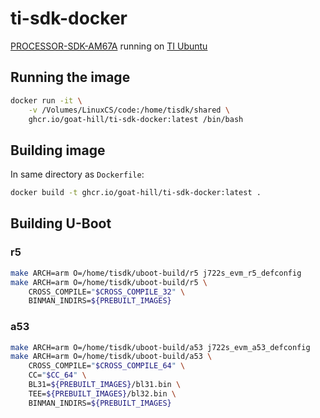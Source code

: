 # ti-sdk-docker

[PROCESSOR-SDK-AM67A](https://www.ti.com/tool/PROCESSOR-SDK-AM67A) running on [TI Ubuntu](https://github.com/TexasInstruments/ti-docker-images)

## Running the image

```sh
docker run -it \
    -v /Volumes/LinuxCS/code:/home/tisdk/shared \
    ghcr.io/goat-hill/ti-sdk-docker:latest /bin/bash
```

## Building image

In same directory as `Dockerfile`:

```sh
docker build -t ghcr.io/goat-hill/ti-sdk-docker:latest .
```

## Building U-Boot

### r5

```sh
make ARCH=arm O=/home/tisdk/uboot-build/r5 j722s_evm_r5_defconfig
make ARCH=arm O=/home/tisdk/uboot-build/r5 \
    CROSS_COMPILE="$CROSS_COMPILE_32" \
    BINMAN_INDIRS=${PREBUILT_IMAGES}
```

### a53

```sh
make ARCH=arm O=/home/tisdk/uboot-build/a53 j722s_evm_a53_defconfig
make ARCH=arm O=/home/tisdk/uboot-build/a53 \
    CROSS_COMPILE="$CROSS_COMPILE_64" \
    CC="$CC_64" \
    BL31=${PREBUILT_IMAGES}/bl31.bin \
    TEE=${PREBUILT_IMAGES}/bl32.bin \
    BINMAN_INDIRS=${PREBUILT_IMAGES}
```